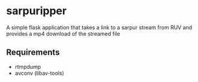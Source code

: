 # sarpuripper

A simple flask application that takes a link to a sarpur stream from RUV and provides a mp4 download of the streamed file

## Requirements
- rtmpdump
- avconv (libav-tools)
